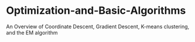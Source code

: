 # Optimization-and-Basic-Algorithms
An Overview of Coordinate Descent, Gradient Descent, K-means clustering, and the EM algorithm
